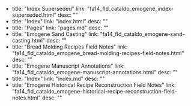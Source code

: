   - title: "Index Superseded"
    link: "fa14_fld_cataldo_emogene_index-superseded.html"
    desc: ""
  - title: "Index"
    link: "index.html"
    desc: ""
  - title: "Pages"
    link: "pages.md"
    desc: ""
  - title: "Emogene Sand Casting"
    link: "fa14_fld_cataldo_emogene-sand-casting.html"
    desc: ""
  - title: "Bread Molding Recipes Field Notes"
    link: "fa14_fld_cataldo_emogene_bread-molding-recipes-field-notes.html"
    desc: ""
  - title: "Emogene Manuscript Annotations"
    link: "fa14_fld_cataldo_emogene-manuscript-annotations.html"
    desc: ""
  - title: "Index"
    link: "index.md"
    desc: ""
  - title: "Emogene Historical Recipe Reconstruction Field Notes"
    link: "fa14_fld_cataldo_emogene-historical-recipe-reconstruction-field-notes.html"
    desc: ""
